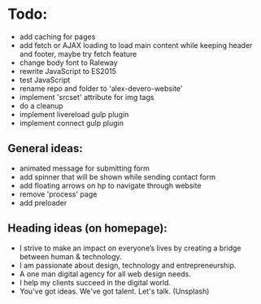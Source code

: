 ﻿# Todo:
- add caching for pages
- add fetch or AJAX loading to load main content while keeping header and footer, maybe try fetch feature
- change body font to Raleway
- rewrite JavaScript to ES2015
- test JavaScript
- rename repo and folder to 'alex-devero-website'
- implement 'srcset' attribute for img tags
- do a cleanup
- implement livereload gulp plugin
- implement connect gulp plugin

## General ideas:
- animated message for submitting form
- add spinner that will be shown while sending contact form
- add floating arrows on hp to navigate through website
- remove 'process' page
- add preloader

## Heading ideas (on homepage):
- I strive to make an impact on everyone’s lives by creating a bridge between human & technology.
- I am passionate about design, technology and entrepreneurship.
- A one man digital agency for all web design needs.
- I help my clients succeed in the digital world.
- You've got ideas. We've got talent. Let's talk. (Unsplash)
